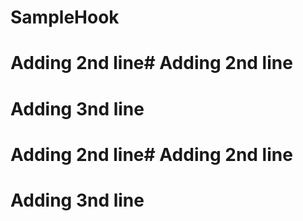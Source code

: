 # SampleHook
# Adding 2nd line# Adding 2nd line
# Adding 3nd line
# Adding 2nd line# Adding 2nd line
# Adding 3nd line

